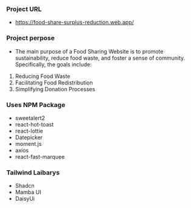 ### Project URL

- https://food-share-surplus-reduction.web.app/

### Project perpose

- The main purpose of a Food Sharing Website is to promote sustainability, reduce food waste, and foster a sense of community. Specifically, the goals include:

1. Reducing Food Waste
2. Facilitating Food Redistribution
3. Simplifying Donation Processes

### Uses NPM Package

- sweetalert2
- react-hot-toast
- react-lottie
- Datepicker
- moment.js
- axios
- react-fast-marquee

### Tailwind Laibarys

- Shadcn
- Mamba UI
- DaisyUi
